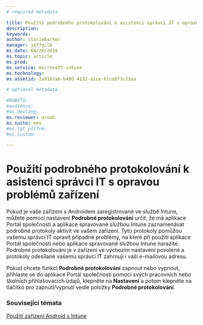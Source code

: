 ```yaml
---
# required metadata

title: Použití podrobného protokolování k asistenci správci IT s opravou problémů zařízení | Microsoft Intune
description:
keywords:
author: staciebarker
manager: jeffgilb
ms.date: 04/28/2016
ms.topic: article
ms.prod:
ms.service: microsoft-intune
ms.technology:
ms.assetid: 2a9183a6-b40d-4132-a1ce-61ce0f1c23aa

# optional metadata

#ROBOTS:
#audience:
#ms.devlang:
ms.reviewer: arnab
ms.suite: ems
#ms.tgt_pltfrm:
#ms.custom:

---
```



# Použití podrobného protokolování k asistenci správci IT s opravou problémů zařízení

Pokud je vaše zařízení s Androidem zaregistrované ve službě Intune, můžete pomocí nastavení **Podrobné protokolování** určit, že má aplikace Portál společnosti a aplikace spravované službou Intune zaznamenávat podrobné protokoly aktivit ve vašem zařízení. Tyto protokoly pomůžou vašemu správci IT opravit případné problémy, na které při použití aplikace Portál společnosti nebo aplikace spravované službou Intune narazíte. Podrobné protokolování je v zařízení ve výchozím nastavení povolené a protokoly odesílané vašemu správci IT zahrnují i vaši e-mailovou adresu.

Pokud chcete funkci **Podrobné protokolování** zapnout nebo vypnout, přihlaste se do aplikace Portál společnosti pomocí svých pracovních nebo školních přihlašovacích údajů, klepněte na **Nastavení** a potom klepněte na tlačítko pro zapnutí/vypnutí vedle položky **Podrobné protokolování**.

### Související témata
[Použití zařízení Android s Intune](using-your-android-device-with-intune.md)

<!--HONumber=Jun16_HO1-->


